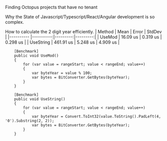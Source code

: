 Finding Octopus projects that have no tenant

Why the State of Javascript/Typescript/React/Angular development is so complex.

How to calculate the 2 digit year efficiently.
| Method    | Mean      | Error    | StdDev   |
|---------- |----------:|---------:|---------:|
| UseMod    |  16.09 us | 0.319 us | 0.298 us |
| UseString | 461.91 us | 5.248 us | 4.909 us |

        [Benchmark]
        public void UseMod()
        {
            for (var value = rangeStart; value < rangeEnd; value++)
            {
                var byteYear = value % 100;
                var bytes = BitConverter.GetBytes(byteYear);
            }
        }

        [Benchmark]
        public void UseString()
        {
            for (var value = rangeStart; value < rangeEnd; value++)
            {
                var byteYear = Convert.ToInt32(value.ToString().PadLeft(4, '0').Substring(2, 2));
                var bytes = BitConverter.GetBytes(byteYear);
            }
        }
